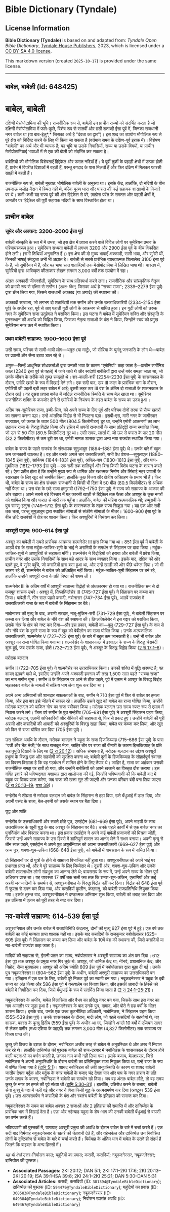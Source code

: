 # Bible Dictionary (Tyndale)

## License Information

**Bible Dictionary (Tyndale)** is based on and adapted from: _Tyndale Open Bible Dictionary_, [Tyndale House Publishers](https://tyndaleopenresources.com/), 2023, which is licensed under a [CC BY-SA 4.0 license](https://creativecommons.org/licenses/by-sa/4.0/legalcode.en).

This markdown version (created `2025-10-17`) is provided under the same license.



--------------------------------

## बाबेल, बाबेली (id: 648425)

बाबेल, बाबेली
=============

दक्षिणी मेसोपोटामिया की भूमि। राजनीतिक रूप से, बाबेली उन प्राचीन राज्यों को संदर्भित करता है जो दक्षिणी मेसोपोटामिया में फले\-फूले, विशेष रूप से सातवीं और छठी शताब्दी ईसा पूर्व में, जिनका राजधानी नगर बाबेल था (या बाब\-ईलु*,* जिसका अर्थ है "देवता का द्वार")। इस शब्द का उपयोग भौगोलिक रूप से पूरे क्षेत्र को निर्दिष्ट करने के लिए भी किया जा सकता है (वर्तमान समय के दक्षिण\-पूर्व इराक में)। विशेषण "बाबेली" का अर्थ और भी व्यापक है; यह भूमि या उसके निवासियों, राज्य या उसके विषयों, या प्राचीन मेसोपोटामियाई भाषाओं में से एक की बोली को संदर्भित कर सकता है।

बाबेलियों की भौगोलिक विशेषताएँ हिद्देकेल और फरात नदियाँ हैं। ये पूर्वी तुर्की के पहाड़ी क्षेत्रों में उत्पन्न होती हैं, प्रारंभ में विपरीत दिशाओं में बहती हैं, परन्तु बगदाद के पास मिलती हैं और फिर दक्षिण में मिलकर फारसी खाड़ी में बहती हैं।

राजनीतिक रूप से, बाबेली मुख्यतः भौगोलिक बाबेली के अनुरूप था। इसके केंद्र, हालाँकि, दो नदियों के बीच उपजाऊ जलोढ़ मैदान में स्थित नहीं थे, बल्कि मुख्य धारा और फरात की कई सहायक शाखाओं के किनारे पर थे। कभी\-कभी यह राज्य पूर्व की ओर हिद्देकेल से परे, ज़ाग्रोस पर्वत के समतल और पहाड़ी क्षेत्रों में, आमतौर पर हिद्देकेल की पूर्वी सहायक नदियों के साथ विस्तारित होता था।

प्राचीन बाबेल
-------------

### सुमेर और अक्कद: 3200–2000 ईसा पूर्व

बाबेली संस्कृति के रूप में में उभरा, जो इस क्षेत्र में प्रवास करने वाले विविध लोगों पर सुमेरियन प्रभाव के परिणामस्वरूप हुआ। सुमेरियन सभ्यता बाबेली में लगभग 3200 और 2900 ईसा पूर्व के बीच विकसित होने लगी। (सभी तिथियाँ अनुमानित हैं।) इस क्षेत्र की दो मुख्य भाषाएँ अक्कादी, सामी भाषा, और सुमेरी थीं, जिनकी भाषाई संबद्धता अभी भी अज्ञात है। बाबेली से सबसे प्रारंभिक व्याख्यात्मक शिलालेख 3100 ईसा पूर्व के हैं, जो सुमेरियन में हैं, और यह भाषा सात शताब्दियों तक मेसोपोटामिया में लिखित भाषा थी। वास्तव में, सुमेरियों द्वारा आविष्कृत कीलाकार लेखन लगभग 3,000 वर्षों तक उपयोग में रहा।

अंततः अक्कादी जीवनशैली, सुमेरियन के साथ प्रतिस्पर्धा करने लगा। राजनीतिक और सांस्कृतिक नेतृत्व को प्रभावी रूप से दक्षिण से सर्गोन I (*शारु\-किन,* जिसका अर्थ है "सच्चा राजा"; 2339–2279 ईसा पूर्व) द्वारा छीन लिया गया, जिसने राजधानी अक्काद (या अगादे) की स्थापना की।

अक्कादी साम्राज्य, जो लगभग दो शताब्दियों तक सर्गोन और उनके उत्तराधिकारियों (2334–2154 ईसा पूर्व) के अधीन रहा, पूर्व से आए पहाड़ी गुटी लोगों के आक्रमण से बाधित हुआ। इन गुटी लोगों को उरुक नगर के सुमेरियन राजा उतुहेगल ने पराजित किया। इस घटना ने बाबेल में सुमेरियन शक्ति और संस्कृति के पुनरुत्थान की अवधि को चिह्नित किया, जिसका नेतृत्व राजाओं के वंश ने किया, जिन्होंने स्वयं को प्रमुख सुमेरियन नगर ऊर में स्थापित किया।

### प्रथम बाबेली साम्राज्य: 1900–1600 ईसा पूर्व

उसी समय, पश्चिम से सामी\-भाषी लोग—अमुरु (या मार्टु), जो सीरिया के घुमंतू जनजाति के लोग थे—बाबेल पर प्रवासी और सैन्य दबाव डाल रहे थे।

अमुरु—जिन्हें आधुनिक शोधकर्ताओं द्वारा उनकी भाषा के कारण "एमोरियों" कहा जाता है—प्राचीन सर्गोनिड काल (2340 ईसा पूर्व से पहले) में जाने जाते थे और स्वदेशी बाबेलियों द्वारा उन्हें बर्बर समझा जाता था, जो उनके जीवन के तरीके को तुच्छ समझते थे। शर\-काली\-शरी (2254–2230 ईसा पूर्व) के शासनकाल के दौरान, एमोरि खतरे के रूप में दिखाई देने लगे। एक सदी बाद, ऊर III काल के प्रारंभिक भाग के दौरान, एमोरियों की पहली बड़ी लहर बाबेल में आई; दूसरी लहर ऊर III वंश के अंतिम दो राजाओं के शासनकाल के दौरान आई। वह दूसरा प्रवास बाबेल में जटिल राजनीतिक स्थिति के साथ मेल खाता था। सुमेरियन राजनीतिक शक्ति के कमजोर होने से एमोरियों के नियंत्रण के तहत बाबेल के राज्य का उदय हुआ।

अंतिम नव\-सुमेरियन राजा, इब्बी\-सिन, को अपने राज्य के लिए पूर्व और पश्चिम दोनों तरफ से सैन्य खतरों का सामना करना पड़ा। उन्हें आंतरिक विद्रोह से भी निपटना पड़ा। इशबी\-एरा, मारी नगर के जागीरदार राज्यपाल, जो फरात के ऊपर 500 मील (804\.5 किलोमीटर) दूर था, उन्होंने एमोरी आक्रमणों का लाभ उठाकर राजा के विरुद्ध विद्रोह किया और इसिन में अपनी राजधानी के साथ प्रतिद्वंद्वी राज्य स्थापित किया, जो ऊर से 50 मील (80\.5 किलोमीटर) दूर था। उसी समय, लार्सा में, जो ऊर से फरात के पार 20 मील (32\.2 किलोमीटर) से कम दूरी पर था, एमोरी नामक शासक द्वारा अन्य नया राजवंश स्थापित किया गया।

बाबेल के राज्य के पहले राजवंश के संस्थापक सुमुआबुम (1894–1881 ईसा पूर्व) थे। उनके बारे में बहुत कम जानकारी उपलब्ध है। वह और उनके अगले चार उत्तराधिकारी, सभी वैध वंशज—सुमुलाएल (1880–1845 ईसा पूर्व), साबियम (1844–1831 ईसा पूर्व), अपिल\-पाप (1830–1813 ईसा पूर्व), और पाप\-मुबल्लित (1812–1793 ईसा पूर्व)—एक सदी तक शांतिपूर्ण और बिना किसी विशेष घटना के शासन करते रहे। ऐसा प्रतीत होता है कि उन्होंने मुख्य रूप से धार्मिक और रक्षात्मक निर्माण और सिंचाई नहर प्रणाली के रखरखाव के लिए खुद को समर्पित किया, हालाँकि कुछ विजय और क्षेत्रीय अधिग्रहण के प्रमाण भी हैं। फिर भी, बाबेल के राज्य का क्षेत्र संभवतः राजधानी से किसी भी दिशा में 50 मील (80\.5 किलोमीटर) से अधिक नहीं फैला था। उस वंश के छठे राजा हम्मुराबी (1792–1750 ईसा पूर्व) ने राज्य को साम्राज्य के आकार की ओर बढ़ाया। अपने सबसे बड़े विस्तार में यह फारसी खाड़ी से हिद्देकेल तक फैला और अश्शूर के कुछ नगरों को शामिल किया और फरात से मारी तक पहुँचा। हालाँकि, बाबेल की महिमा अल्पकालिक थी; हम्मुराबी के पुत्र साम्सु\-इलुना (1749–1712 ईसा पूर्व) के शासनकाल के तहत राज्य सिकुड़ गया। यह एक और सदी तक चला, परन्तु सुमुआबुम द्वारा स्थापित सीमाओं से संकीर्ण सीमाओं के भीतर। 1600–900 ईसा पूर्व के बीच छोटे राजवंशों ने क्षेत्र पर शासन किया। फिर अश्शूरियों ने नियंत्रण कर लिया।

### अश्शूरी प्रभुत्व: 900–614 ईसा पूर्व

अश्शूर का बाबेली में सबसे प्रारंभिक आक्रमण शल्मनेसेर III द्वारा किया गया था। 851 ईसा पूर्व में बाबेली के आठवें वंश के राजा मर्दुक\-जाकिर\-शुमी के भाई ने अरामियों के समर्थन से सिंहासन पर दावा किया। मर्दुक\-जाकिर\-शुमी ने अश्शूरियों से सहायता माँगी। शल्मनेसेर ने विद्रोहियों को हराया और बाबेली में प्रवेश किया, प्राचीन नगर और उसके निवासियों के साथ बड़े आदर के साथ व्यवहार किया। इसके बाद, दक्षिण की ओर बढ़ते हुए, वे सुमेर पहुँचे, जो कसदियों द्वारा बसा हुआ था, और उन्हें खाड़ी की ओर पीछे धकेल दिया। जो भी कारण रहे हों, शल्मनेसेर ने बाबेल को अधिग्रहित नहीं किया। मर्दुक\-जाकिर\-शुमी सिंहासन पर बने रहे, हालाँकि उन्होंने अश्शूरी राजा के प्रति निष्ठा की शपथ ली।

शल्मनेसेर III के अंतिम वर्षों में अश्शूरी साम्राज्य विद्रोहों से अंधकारमय हो गया था। राजनीतिक भ्रम से दो मजबूत शासक उभरे। अश्शूर में, तिग्लत्पिलेसेर III (745–727 ईसा पूर्व) ने सिंहासन पर कब्जा कर लिया। बाबेली में, तीन साल पहले कसदी, नबोनासर (747–734 ईसा पूर्व), आठवें राजवंश में उत्तराधिकारी राजा के रूप में बाबेली के सिंहासन पर बैठे।

नाबोनासर की मृत्यु के बाद, अरामी सरदार, नाबू\-मुकिन\-सरी (731–729 ईसा पूर्व), ने बाबेली सिंहासन पर कब्जा कर लिया और बाबेल के नौवें वंश की स्थापना की। तिग्लत्पिलेसेर ने इस गद्दार को पराजित किया, उसके गोत्र के क्षेत्र को नष्ट कर दिया—और इस प्रकार, बाबेली का—पुलु (729–727 ईसा पूर्व) के नाम से और नौवें वंश के दूसरे राजा के रूप में खुद को बेबीलोन का राजा घोषित किया। उनके अल्पकालिक उत्तराधिकारी, शल्मनेसेर V (727–722 ईसा पूर्व) के बारे में बहुत कम जानकारी है। उन्हें भी बाबेल और अश्शूर का राजा घोषित किया गया था। शल्मनेसेर के शासनकाल में इस्राएल के राज्य के विरुद्ध घेराबंदी शुरू हुई, जब उसके राजा, होशे (732–723 ईसा पूर्व), ने अश्शूर के विरुद्ध विद्रोह किया ([2 रा 17:1–6](https://ref.ly/2Kgs17:1-2Kgs17:6))।

मरोदक बलदान

सर्गोन II (722–705 ईसा पूर्व) ने शल्मनेसेर का उत्तराधिकार किया। उनकी शक्ति में वृद्धि अस्पष्ट है; वह शायद हड़पने वाले थे, इसलिए उन्होंने अपने अक्कादी हमनाम की तरह 1,500 साल पहले "सच्चा राजा" का नाम सर्गोन चुना। सर्गोन II के सिंहासन पर आने से ठीक पहले, पूर्व में एलाम ने अश्शूर के विरुद्ध विद्रोह भड़काकर बाबेल के मामलों में सक्रिय भाग लेना शुरू कर दिया था।

अपने अन्य अभियानों की शानदार सफलताओं के बाद, सर्गोन ने 710 ईसा पूर्व में फिर से बाबेल पर हमला किया, और इस बार इसे जीतने में सफल रहे। हालाँकि उसने खुद को बाबेल का राजा घोषित किया, उन्होंने मरोदक बलदान को याकिन गोत्र का राजा स्वीकार किया। मरोदक बलदान उस समय स्पष्ट रूप से एलाम में निवास करने लगे। जिस वर्ष सर्गोन के पुत्र सन्हेरीब (705–681 ईसा पूर्व) ने अश्शूरी सिंहासन ग्रहण किया, मरोदक बलदान, एलामी अधिकारियों और सैनिकों की सहायता से, फिर से प्रकट हुए। उन्होंने बाबेली की पूरी अरामी और कसदियों की आबादी को अश्शूरियों के विरुद्ध खड़ा किया, बाबेल पर कब्जा कर लिया, और खुद को फिर से राजा घोषित कर दिया (705 ईसा पूर्व)।

उस संक्षिप्त अवधि के दौरान, मरोदक बलदान ने यहूदा के राजा हिजकिय्याह (715–686 ईसा पूर्व) के पास “पत्री और भेंट भेजी,”के साथ राजदूत भेजा, जाहिर तौर पर राजा की बीमारी के कारण हिजकिय्याह के प्रति सहानुभूति दिखाने के लिए था ([2 रा 20:12](https://ref.ly/2Kgs20:12))। अधिक संभावना है, मरोदक बलदान का उद्देश्य अश्शूरी प्रभुत्व के विरुद्ध एक और सहयोगी को सुरक्षित करना था; बाबेली दूतों के हिजकिय्याह के सौहार्दपूर्ण स्वागत का विवरण दिखाता है कि वह गठबंधन में शामिल होने के लिए तैयार थे। जाहिर है, राजा का अहंकार उसकी राजनीतिक समझ पर हावी हो गया, और उन्होंने बाबेलियों को अपने खजाने का विस्तृत दौरा कराया। इस गर्वित इशारे की भविष्यद्वक्ता यशायाह द्वारा आलोचना की गई, जिन्होंने भविष्यवाणी की कि बाबेली बाद में यहूदा पर विजय प्राप्त करेगा, जब राजा की खत्ता लूट ली जाएगी और उनका परिवार बंदी बना लिया जाएगा ([2 रा 20:13–19](https://ref.ly/2Kgs20:13-2Kgs20:19); [यशा 39](https://ref.ly/Isa39:1-Isa39:8))।

सन्हेरीब ने शीघ्रता से मरोदक बलदान को बाबेल के सिंहासन से हटा दिया, उसे बँधुआई में डाल दिया, और अपनी पसंद के राजा, बेल\-इबनी को उसके स्थान पर बैठा दिया।

युद्ध और शांति

सन्हेरीब के उत्तराधिकारी और सबसे छोटे पुत्र, एसर्हद्दोन (681–669 ईसा पूर्व), अपने भाइयों के साथ उत्तराधिकार के खूनी युद्ध के बाद अश्शूर के सिंहासन पर बैठे। उनके पहले कार्यों में से एक बाबेल नगर का पुनर्निर्माण और विस्तार करना था। इस प्रकार एसर्हद्दोन ने अपने कई बाबेली प्रजाजनों की मित्रता जीती, जिससे उन्हें अपने साम्राज्य के उस हिस्से में शांतिपूर्ण शासन का आनंद लेने में सक्षम बनाया। अपनी मृत्यु से तीन साल पहले, एसर्हद्दोन ने अपने पुत्र अशुर्बनिपाल को अपना उत्तराधिकारी (669–627 ईसा पूर्व) और अन्य पुत्र, शमश\-शुम\-उकिन (668–648 ईसा पूर्व), को बाबेली में वायसराय के रूप में नामित किया।

दो सिंहासनों पर दो पुत्रों के होने से साम्राज्य विभाजित नहीं हुआ था। अश्शूरबनीपाल को अपने भाई पर प्रधानता प्राप्त थी, और वे पूरे साम्राज्य के लिए जिम्मेदार थे। दूसरी ओर, शमश\-शुम\-उकिन और उनके बाबेली शासनाधीन लोगों संप्रभुता का आनन्द लेते थे; वायसराय के रूप में, उन्हें अपने राज्य के भीतर पूर्ण अधिकार प्राप्त था। यह व्यवस्था 17 वर्षों तक चली जब तक कि शमश\-शुम\-उकिन, एलामियों और कई अरबी जनजातियों के समर्थन से, अश्शूरबनीपाल के विरुद्ध विद्रोह नहीं कर दिया। विद्रोह को 648 ईसा पूर्व में क्रूरता से दमन कर दिया गया, और कसदियों कुलीन, कंदलानु, को बाबेली राजप्रतिनिधि नियुक्त किया गया। इसके तुरन्त बाद, अश्शूरबनीपाल ने दण्डात्मक अभियान शुरू किया, बाबेली को तबाह कर दिया और इस प्रक्रिया में एलाम को पूरी तरह से नष्ट कर दिया।

नव\-बाबेली साम्राज्य: 614–539 ईसा पूर्व
---------------------------------------

अशुरबनिपाल और उनके बाबेल में राजप्रतिनिधि कंदलानु, दोनों की मृत्यु 627 ईसा पूर्व में हुई। एक वर्ष तक बाबेली का कोई मान्यता प्राप्त शासक नहीं था। इसके बाद कसदियों के राजकुमार नबोपोलासर (625–605 ईसा पूर्व) ने सिंहासन पर कब्जा कर लिया और बाबेल के 10वें वंश की स्थापना की, जिसे कसदियों या नव\-बाबेली राजवंश कहा जाता है।

मादियों की सहायता से, ईरानी पठार का राज्य, नबोपोलासर ने अश्शूरी साम्राज्य का अंत कर दिया। 612 ईसा पूर्व तक अश्शूर के प्रमुख नगर गिर चुके थे: अश्शूर, जो धार्मिक केंद्र था; नीनवे, प्रशासनिक केंद्र; और निम्रोद, सैन्य मुख्यालय। अश्शूर की अंतिम ज्योति 609 ईसा पूर्व में नबोपोलासर द्वारा बुझा दी गई। उनके पुत्र नबूकदनेस्सर II (604–562 ईसा पूर्व) के अधीन, बाबेली अश्शूरी साम्राज्य का उत्तराधिकारी बन गया। इतिहास में एक पल के लिए, बाबेली पूरे निकट पूर्व का स्वामी बन गया। नबूकदनेस्सर ने यहूदा के इब्री राज्य का अंत किया और 586 ईसा पूर्व में यरूशलेम का विनाश किया, और इसकी आबादी के हिस्से को बबेली में निर्वासित कर दिया, जिसे बँधुआई के रूप में संदर्भित किया जाता है ([2 रा 24:1–25:21](https://ref.ly/2Kgs24:1-2Kgs25:21))।

नबूकदनेस्सर के अधीन, बाबेल विलासिता और वैभव का प्रसिद्ध नगर बन गया, जिसके साथ इस नगर का नाम आमतौर पर जुड़ा हुआ है। नबूकदनेस्सर के बाद उनके पुत्र, दामाद, और पोते ने छह वर्षों के भीतर शासन किया। इसके बाद, उनके एक उच्च कूटनीतिज्ञ अधिकारी, नाबोनिडस, ने सिंहासन ग्रहण किया (555–539 ईसा पूर्व)। उनके शासनकाल के दौरान, मादी लोग, जो पहले कसदियों के सहयोगी थे, नए शासक, फारस के कुस्रू द्वितीय (559 ईसा पूर्व) के अधीन आ गए, जिन्होंने अगले 10 वर्षों में एजियन सागर से लेकर पामीर (मध्य एशिया के पहाड़ों) तक लगभग 3,000 मील (4,827 किलोमीटर) तक साम्राज्य पर विजय प्राप्त की।

कुस्रू की विजय के दशक के दौरान, नबोनिडस अजीब तरह से बाबेल से अनुपस्थित थे और अरब में निवास कर रहे थे। हालाँकि दानिय्येल की पुस्तक बाबेल की राज\-दरबार में नबोनिडस के शासनकाल के दौरान होने वाली घटनाओं का वर्णन करती है, उनका नाम कभी नहीं लिया गया। इसके बजाय, बेलशस्सर, जिसे नबोनिडस ने अपनी अनुपस्थिति के दौरान बाबेली का प्रतिनियुक्त राजा नियुक्त किया था, उन्हें राजा के रूप में वर्णित किया गया है ([दानि 5:1](https://ref.ly/Dan5:1))। शायद नबोनिडस की लंबी अनुपस्थिति के कारण या शायद बाबेली जातीय देवता मर्दुक और मर्दुक के नगर बाबेली के बजाए चंद्र देवता पाप और पाप के नगर हारान के प्रति उनके लगाव के कारण, नबोनिडस ने बाबेली का समर्थन खो दिया। जब वह अंततः बाबेल लौटे, तो वह समय कुस्रू के नगर पर हमले की पूर्व संध्या थी ([दानि 5:30–31](https://ref.ly/Dan5:30-Dan5:31))। हालाँकि, प्रतिरोध करने के बजाय, बाबेली सेना कुस्रू के पक्ष में चली गई और नगर ने बिना किसी युद्ध के आत्मसमर्पण कर दिया (अक्टूबर 539 ईसा पूर्व)। उस आत्मसमर्पण ने कसदियों के वंश और स्वतंत्र बाबेली के इतिहास को समाप्त कर दिया।

नबूकदनेस्सर के समय का बाबेल अक्सर 2 राजाओं और 2 इतिहास की समाप्ति में और दानिय्येल के प्रारंभिक भाग में दिखाई देता है। एज्रा और नहेम्याह यहूदा के शेष\-भाग की उनकी बाबेली बँधुआई से वापसी का वर्णन करते हैं।

भविष्यवाणी की पुस्तकों में, यशायाह अश्शूरी प्रभुत्व की अवधि के दौरान बाबेल के बारे में चर्चा करते हैं। एक सदी बाद यिर्मयाह नबूकदनेस्सर के खतरे की चेतावनी देते हैं, और यहेजकेल और दानिय्येल उन निर्वासित लोगों के दृष्टिकोण से बाबेल के बारे में चर्चा करते हैं। यिर्मयाह के अंतिम भाग में बाबेल के उतने ही संदर्भ हैं जितने कि बाइबल के अन्य हिस्सों में।

*यह भी देखें* उत्तर\-निर्वासन काल; यहूदियों का प्रवास; कसदी, कसदियों; नबूकदनेस्सर, नबूकदनेस्सर; दानिय्येल की पुस्तक।

* **Associated Passages:** 2KI 20:12; DAN 5:1; 2KI 17:1–2KI 17:6; 2KI 20:13–2KI 20:19; ISA 39:1–ISA 39:8; 2KI 24:1–2KI 25:21; DAN 5:30–DAN 5:31
* **Associated Articles:** कसदी, कसदियों (ID: `381394@TyndaleBibleDictionary`); दानिय्येल की पुस्तक (ID: `594479@TyndaleBibleDictionary`); यहूदियों का प्रवास (ID: `368583@TyndaleBibleDictionary`); नबूकदनेस्सर (ID: `649384@TyndaleBibleDictionary`); निर्वासन उपरांत अवधि (ID: `649467@TyndaleBibleDictionary`)

